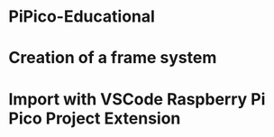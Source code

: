 # PiPico-Educational
# Creation of a frame system
# Import with VSCode Raspberry Pi Pico Project Extension